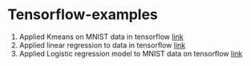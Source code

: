 # Tensorflow-examples
1.  Applied Kmeans on MNIST data in tensorflow <a href="https://github.com/amraw/Tensorflow-examples/blob/master/Simple%20Models/kmeans.py"> link </a>
2. Applied linear regression to data in tensorflow <a href="https://github.com/amraw/Tensorflow-examples/blob/master/Simple%20Models/linear%20Regression.py"> link </a>
3. Applied Logistic regression model to MNIST data on tensorflow <a href="https://github.com/amraw/Tensorflow-examples/blob/master/Simple%20Models/logistic_regression.py">link</a>
